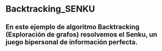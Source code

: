 # Backtracking_SENKU
## En este ejemplo de algoritmo Backtracking (Exploración de grafos) resolvemos el Senku, un juego bipersonal de información perfecta.
